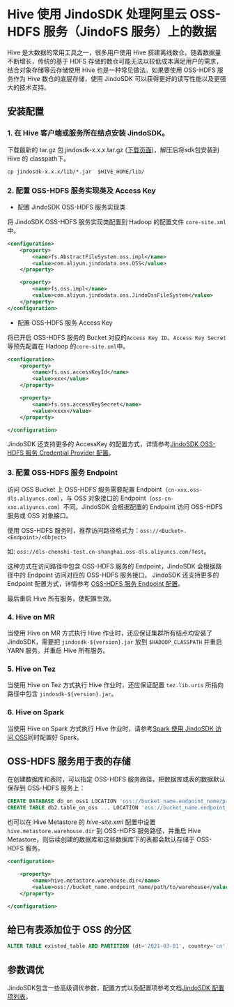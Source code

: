 # Hive 使用 JindoSDK 处理阿里云 OSS-HDFS 服务（JindoFS 服务）上的数据

Hive 是大数据的常用工具之一，很多用户使用 Hive 搭建离线数仓。随着数据量不断增长，传统的基于 HDFS 存储的数仓可能无法以较低成本满足用户的需求，结合对象存储等云存储使用 Hive 也是一种常见做法。如果要使用 OSS-HDFS 服务作为 Hive 数仓的底层存储，使用 JindoSDK 可以获得更好的读写性能以及更强大的技术支持。

## 安装配置

### 1. 在 Hive 客户端或服务所在结点安装 JindoSDK。

下载最新的 tar.gz 包 jindosdk-x.x.x.tar.gz ([下载页面](/docs/user/4.x/jindodata_download.md))，解压后将sdk包安装到 Hive 的 classpath下。

````
cp jindosdk-x.x.x/lib/*.jar  $HIVE_HOME/lib/
````

### 2. 配置 OSS-HDFS 服务实现类及 Access Key

* 配置 JindoSDK OSS-HDFS 服务实现类

将 JindoSDK OSS-HDFS 服务实现类配置到 Hadoop 的配置文件 `core-site.xml` 中。

```xml
<configuration>
    <property>
        <name>fs.AbstractFileSystem.oss.impl</name>
        <value>com.aliyun.jindodata.oss.OSS</value>
    </property>

    <property>
        <name>fs.oss.impl</name>
        <value>com.aliyun.jindodata.oss.JindoOssFileSystem</value>
    </property>
</configuration>
```

* 配置 OSS-HDFS 服务 Access Key

将已开启 OSS-HDFS 服务的 Bucket 对应的`Access Key ID`、`Access Key Secret`等预先配置在 Hadoop 的`core-site.xml`中。

```xml
<configuration>
    <property>
        <name>fs.oss.accessKeyId</name>
        <value>xxx</value>
    </property>

    <property>
        <name>fs.oss.accessKeySecret</name>
        <value>xxxx</value>
    </property>

</configuration>
```

JindoSDK 还支持更多的 AccessKey 的配置方式，详情参考[JindoSDK OSS-HDFS 服务 Credential Provider 配置](../security/jindosdk_credential_provider_dls.md)。

### 3. 配置 OSS-HDFS 服务 Endpoint

访问 OSS Bucket 上 OSS-HDFS 服务需要配置 Endpoint（`cn-xxx.oss-dls.aliyuncs.com`），与 OSS 对象接口的 Endpoint（`oss-cn-xxx.aliyuncs.com`）不同。JindoSDK 会根据配置的 Endpoint 访问 OSS-HDFS 服务或 OSS 对象接口。

使用 OSS-HDFS 服务时，推荐访问路径格式为：`oss://<Bucket>.<Endpoint>/<Object>`

如: `oss://dls-chenshi-test.cn-shanghai.oss-dls.aliyuncs.com/Test`。

这种方式在访问路径中包含 OSS-HDFS 服务的 Endpoint，JindoSDK 会根据路径中的 Endpoint 访问对应的 OSS-HDFS 服务接口。 JindoSDK 还支持更多的 Endpoint 配置方式，详情参考 [OSS-HDFS 服务 Endpoint 配置](configuration/jindosdk_endpoint_configuration.md)。

最后重启 Hive 所有服务，使配置生效。

### 4. Hive on MR

当使用 Hive on MR 方式执行 Hive 作业时，还应保证集群所有结点均安装了 JindoSDK，需要把 `jindosdk-${version}.jar` 放到 `$HADOOP_CLASSPATH` 并重启 YARN 服务。并重启 Hive 所有服务。

### 5. Hive on Tez

当使用 Hive on Tez 方式执行 Hive 作业时，还应保证配置 `tez.lib.uris` 所指向路径中包含 `jindosdk-${version}.jar`。

### 6. Hive on Spark

当使用 Hive on Spark 方式执行 Hive 作业时，请参考[Spark 使用 JindoSDK 访问 OSS](../spark/jindosdk_on_spark.md)同时配置好 Spark。

## OSS-HDFS 服务用于表的存储

在创建数据库和表时，可以指定 OSS-HDFS 服务路径，把数据库或表的数据默认保存到 OSS-HDFS 服务上：

```sql
CREATE DATABASE db_on_oss1 LOCATION 'oss://bucket_name.endpoint_name/path/to/db1';
CREATE TABLE db2.table_on_oss ... LOCATION 'oss://bucket_name.endpoint_name/path/to/db2/tablepath';
```

也可以在 Hive Metastore 的 *hive-site.xml* 配置中设置 `hive.metastore.warehouse.dir` 到 OSS-HDFS 服务路径，并重启 Hive Metastore，则后续创建的数据库和这些数据库下的表都会默认存储于 OSS-HDFS 服务。

```xml
<configuration>

    <property>
        <name>hive.metastore.warehouse.dir</name>
        <value>oss://bucket_name.endpoint_name/path/to/warehouse</value>
    </property>

</configuration>
```

## 给已有表添加位于 OSS 的分区

```sql
ALTER TABLE existed_table ADD PARTITION (dt='2021-03-01', country='cn') LOCATION 'oss://bucket_name.endpoint_name/path/to/us/part210301cn';
```

## 参数调优

JindoSDK包含一些高级调优参数，配置方式以及配置项参考文档[JindoSDK 配置项列表](/docs/user/4.x/4.5.x/4.5.0/jindofs/configuration/jindosdk_configuration_list.md)。